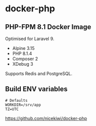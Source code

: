 # docker-php

## PHP-FPM 8.1 Docker Image

Optimised for Laravel 9.

- Alpine 3.15
- PHP 8.1.4
- Composer 2
- XDebug 3

Supports Redis and PostgreSQL.

## Build ENV variables

```
# Defaults
WORKDIR=/srv/app
TZ=UTC
```

https://github.com/nicekiwi/docker-php
